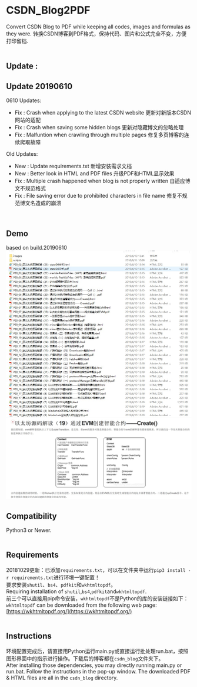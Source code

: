 # CSDN_Blog2PDF
Convert CSDN Blog to PDF while keeping all codes, images and formulas as they were. 转换CSDN博客到PDF格式，保持代码、图片和公式完全不变，方便打印留档.<br>
<br>

## Update : 

## Update 20190610
0610 Updates:
* Fix : Crash when applying to the latest CSDN website 更新对新版本CSDN网站的适配
* Fix : Crash when saving some hidden blogs 更新对隐藏博文的忽略处理
* Fix : Malfuntion when crawling through multiple pages 修复多页博客的连续爬取故障

Old Updates:
* New : Update requirements.txt 新增安装需求文档
* New : Better look in HTML and PDF files 升级PDF和HTML显示效果
* Fix : Multiple crash happened when blog is not properly written 自适应博文不规范格式
* Fix : File saving error due to prohibited characters in file name 修复不规范博文名造成的崩溃

<br>

## Demo
based on build.20190610
![saved files](etc/demo1.jpg)
![demo of a saved blog](etc/demo2.jpg)

## Compatibility
Python3 or Newer.<br>
<br>

## Requirements
20181029更新：已添加`requirements.txt`，可以在文件夹中运行`pip3 install -r requirements.txt`进行环境一键配置！<br>
要求安装`shutil`、`bs4`、`pdfkit`和`wkhtmltopdf`。<br>
Requiring installation of `shutil`,`bs4`,`pdfkit`and`wkhtmltopdf`.<br>
前三个可以直接用pip命令安装，`wkhtmltopdf`不是Python的库的安装链接如下：<br>
`wkhtmltopdf` can be downloaded from the following web page:<br>
[https://wkhtmltopdf.org/](https://wkhtmltopdf.org/) <br>
<br>

## Instructions
环境配置完成后，请直接用Python运行main.py或直接运行批处理run.bat，按照图形界面中的指示进行操作。下载后的博客都在`csdn_blog`文件夹下。<br>
After installing those dependencies, you may directly running main.py or run.bat. Follow the instructions in the pop-up window. The downloaded PDF & HTML files are all in the `csdn_blog` directory.<br>
